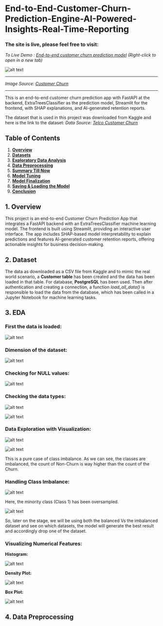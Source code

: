 # End-to-End-Customer-Churn-Prediction-Engine-AI-Powered-Insights-Real-Time-Reporting

<h3>The site is live, please feel free to visit:</h3>

<!-- *To Live Demo :  [End-to-end customer churn prediction model](https://end-to-end-customer-churn-prediction-engine-ai-powered.streamlit.app/)* -->


*To Live Demo :  <a href="https://end-to-end-customer-churn-prediction-engine-ai-powered.streamlit.app/" target="_blank">End-to-end customer churn prediction model</a>* *(Right-click to open in a new tab)*


![alt text](churn.jpg)

<hr>

*Image Source: [Customer Churn](https://www.universalcreativesolutions.com/insights/post/how-to-reduce-customer-churn-rate-ccr)*

<hr>

This is an end-to-end customer churn prediction app with FastAPI at the backend, ExtraTreesClassifier as the prediction model, Streamlit for the frontend, with SHAP explanations, and AI-generated retention reports.


The dataset that is used in this project was downloaded from Kaggle and here is the link to the dataset: 
*Data Source: [Telco Customer Churn](https://www.kaggle.com/datasets/blastchar/telco-customer-churn)*


## Table of Contents

<ol>
<li><a href="#Overview"><b> Overview </a></b></li>
<li><a href="#Datasets"><b> Datasets </a></b></li>
<li><a href="#EDA"><b> Exploratory Data Analysis </a></b></li>
<li><a href="#datapreprocessing"><b> Data Preprocessing </a></b></li>
<li><a href="#summary"><b> Summary Till Now </a></b></li>
<li><a href="#tuning"><b> Model Tuning </a></b></li>
<li><a href="#finalization"><b> Model Finalization </a></b></li>
<li><a href="#saveload"><b> Saving & Loading the Model </a></b></li>
<li><a href="#conclusion"><b> Conclusion </a></b></li>
</ol>


<h2 id="Overview">1. Overview</h2>
This project is an end-to-end Customer Churn Prediction App that integrates a FastAPI backend with an ExtraTreesClassifier machine learning model. The frontend is built using Streamlit, providing an interactive user interface. The app includes SHAP-based model interpretability to explain predictions and features AI-generated customer retention reports, offering actionable insights for business decision-making.


<h2 id="Datasets">2. Dataset</h2>
The data as downloaded as a CSV file from Kaggle and to mimic the real world scenario, a <b>Customer table</b> has been created and the data has been loaded in that table. For database, <b>PostgreSQL</b> has been used.
Then after authentication and creating a connection, a function <i>load_all_data()</i> is responsible to load the data from the database, which has been called in a Jupyter Notebook for machine learning tasks.

<h2 id="EDA">3. EDA</h2>

<h3> First the data is loaded: </h3>

![alt text](image.png)

<h3> Dimension of the dataset: </h3>

![alt text](image1.png)


<h3> Checking for NULL values: </h3>

![alt text](image-1.png)

<h3> Checking the data types: </h3>

![alt text](image-2.png)

![alt text](image-3.png)

<h3> Data Exploration with Visualization: </h3>

![alt text](image-5.png)

![alt text](image-6.png)

This is a pure case of class imbalance. As we can see, the classes are imbalanced, the count of Non-Churn is way higher than the count of the Churn.

<h3> Handling Class Imbalance: </h3>

![alt text](image-7.png)

Here, the minority class (Class 1) has been oversampled.

![alt text](image-8.png)

So, later on the stage, we will be using both the balanced Vs the imbalanced dataset and see on which datasets, the model will generate the best result and accordingly drop one of the dataset.

<h3> Visualizing Numerical Features: </h3>

<b> Histogram:</b>

![alt text](image-9.png)

<b> Density Plot:</b>

![alt text](image-10.png)


<b> Box Plot:</b>

![alt text](image-11.png)


<h2 id="#datapreprocessing">4. Data Preprocessing</h2>

